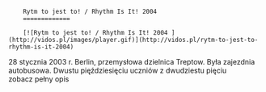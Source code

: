 
        Rytm to jest to! / Rhythm Is It! 2004 
        =============
        
        [![Rytm to jest to! / Rhythm Is It! 2004 ](http://vidos.pl/images/player.gif)](http://vidos.pl/rytm-to-jest-to-rhythm-is-it-2004)
        
        
 28 stycznia 2003 r. Berlin, przemysłowa dzielnica Treptow. Była zajezdnia autobusowa. Dwustu pięździesięciu uczniów z dwudziestu pięciu zobacz pełny opis
    